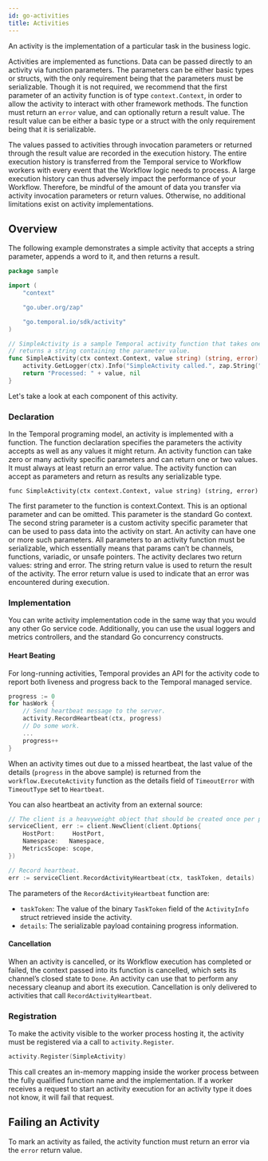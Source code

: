 ```yaml
---
id: go-activities
title: Activities
---
```


An activity is the implementation of a particular task in the business logic.

Activities are implemented as functions. Data can be passed directly to an activity via function
parameters. The parameters can be either basic types or structs, with the only requirement being that
the parameters must be serializable. Though it is not required, we recommend that the first parameter
of an activity function is of type `context.Context`, in order to allow the activity to interact with
other framework methods. The function must return an `error` value, and can optionally return a result
value. The result value can be either a basic type or a struct with the only requirement being that
it is serializable.

The values passed to activities through invocation parameters or returned through the result value
are recorded in the execution history. The entire execution history is transferred from the Temporal
service to Workflow workers with every event that the Workflow logic needs to process. A large execution
history can thus adversely impact the performance of your Workflow. Therefore, be mindful of the amount
of data you transfer via activity invocation parameters or return values. Otherwise, no additional
limitations exist on activity implementations.

## Overview

The following example demonstrates a simple activity that accepts a string parameter, appends a word
to it, and then returns a result.

```go
package sample

import (
	"context"

	"go.uber.org/zap"

	"go.temporal.io/sdk/activity"
)

// SimpleActivity is a sample Temporal activity function that takes one parameter and
// returns a string containing the parameter value.
func SimpleActivity(ctx context.Context, value string) (string, error) {
	activity.GetLogger(ctx).Info("SimpleActivity called.", zap.String("Value", value))
	return "Processed: " + value, nil
}
```
Let's take a look at each component of this activity.

### Declaration

In the Temporal programing model, an activity is implemented with a function. The function declaration specifies the parameters the activity accepts as well as any values it might return. An activity function can take zero or many activity specific parameters and can return one or two values. It must always at least return an error value. The activity function can accept as parameters and return as results any serializable type.

`func SimpleActivity(ctx context.Context, value string) (string, error)`

The first parameter to the function is context.Context. This is an optional parameter and can be omitted. This parameter is the standard Go context.
The second string parameter is a custom activity specific parameter that can be used to pass data into the activity on start. An activity can have one or more such parameters. All parameters to an activity function must be serializable, which essentially means that params can’t be channels, functions, variadic, or unsafe pointers.
The activity declares two return values: string and error. The string return value is used to return the result of the activity. The error return value is used to indicate that an error was encountered during execution.

### Implementation

You can write activity implementation code in the same way that you would any other Go service code.
Additionally, you can use the usual loggers and metrics controllers, and the standard Go concurrency
constructs.

#### Heart Beating

For long-running activities, Temporal provides an API for the activity code to report both liveness and
progress back to the Temporal managed service.

```go
progress := 0
for hasWork {
    // Send heartbeat message to the server.
    activity.RecordHeartbeat(ctx, progress)
    // Do some work.
    ...
    progress++
}
```
When an activity times out due to a missed heartbeat, the last value of the details (`progress` in the
above sample) is returned from the `workflow.ExecuteActivity` function as the details field of `TimeoutError`
with `TimeoutType` set to `Heartbeat`.

You can also heartbeat an activity from an external source:

```go
// The client is a heavyweight object that should be created once per process.
serviceClient, err := client.NewClient(client.Options{
    HostPort:     HostPort,
    Namespace:   Namespace,
    MetricsScope: scope,
})

// Record heartbeat.
err := serviceClient.RecordActivityHeartbeat(ctx, taskToken, details)
```
The parameters of the `RecordActivityHeartbeat` function are:

* `taskToken`: The value of the binary `TaskToken` field of the `ActivityInfo` struct retrieved inside
the activity.
* `details`: The serializable payload containing progress information.

#### Cancellation

When an activity is cancelled, or its Workflow execution has completed or failed, the context passed
into its function is cancelled, which sets its channel’s closed state to `Done`. An activity can use that
to perform any necessary cleanup and abort its execution. Cancellation is only delivered to activities
that call `RecordActivityHeartbeat`.

### Registration

To make the activity visible to the worker process hosting it, the activity must be registered via a
call to `activity.Register`.

```go
activity.Register(SimpleActivity)
```
This call creates an in-memory mapping inside the worker process between the fully qualified function
name and the implementation. If a worker receives a request to start an activity execution for an
activity type it does not know, it will fail that request.

## Failing an Activity

To mark an activity as failed, the activity function must return an error via the `error` return value.
